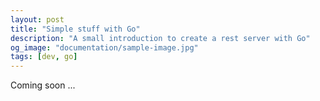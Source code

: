 ```yaml
---
layout: post
title: "Simple stuff with Go"
description: "A small introduction to create a rest server with Go"
og_image: "documentation/sample-image.jpg"
tags: [dev, go]
---
```


Coming soon ...